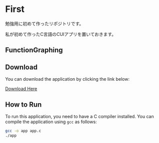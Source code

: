 # First
勉強用に初めて作ったリポジトリです。

私が初めて作ったC言語のCUIアプリを置いておきます。

## FunctionGraphing


## Download

You can download the application by clicking the link below:

[Download Here](https://github.com/username/my-repo/releases/latest/download/app.c)

## How to Run

To run this application, you need to have a C compiler installed. You can compile the application using `gcc` as follows:

```sh
gcc -o app app.c
./app
